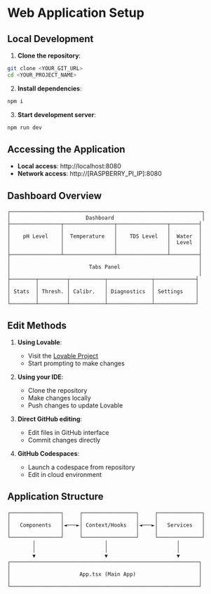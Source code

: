 
# Web Application Setup

## Local Development

1. **Clone the repository**:
```bash
git clone <YOUR_GIT_URL>
cd <YOUR_PROJECT_NAME>
```

2. **Install dependencies**:
```bash
npm i
```

3. **Start development server**:
```bash
npm run dev
```

## Accessing the Application

- **Local access**: http://localhost:8080
- **Network access**: http://[RASPBERRY_PI_IP]:8080

## Dashboard Overview

```
┌─────────────────────────────────────────────────────────────┐
│                        Dashboard                            │
├────────────────┬────────────────┬────────────────┬─────────┤
│                │                │                │         │
│    pH Level    │  Temperature   │    TDS Level   │  Water  │
│                │                │                │  Level  │
│                │                │                │         │
├────────────────┴────────────────┴────────────────┴─────────┤
│                                                            │
│                         Tabs Panel                         │
│                                                            │
├────────┬─────────┬───────────┬──────────────┬─────────────┤
│        │         │           │              │             │
│ Stats  │ Thresh. │ Calibr.   │ Diagnostics  │ Settings    │
│        │         │           │              │             │
└────────┴─────────┴───────────┴──────────────┴─────────────┘
```

## Edit Methods

1. **Using Lovable**:
   - Visit the [Lovable Project](https://lovable.dev/projects/9d096dec-19bd-43a9-80ce-09ae73807cd9)
   - Start prompting to make changes

2. **Using your IDE**:
   - Clone the repository
   - Make changes locally
   - Push changes to update Lovable

3. **Direct GitHub editing**:
   - Edit files in GitHub interface
   - Commit changes directly

4. **GitHub Codespaces**:
   - Launch a codespace from repository
   - Edit in cloud environment

## Application Structure

```
┌────────────────┐     ┌─────────────────┐     ┌──────────────┐
│                │     │                 │     │              │
│   Components   │◄───►│ Context/Hooks   │◄───►│   Services   │
│                │     │                 │     │              │
└────────────────┘     └─────────────────┘     └──────────────┘
        │                      │                      │
        │                      │                      │
        ▼                      ▼                      ▼
┌────────────────────────────────────────────────────────────┐
│                                                            │
│                      App.tsx (Main App)                    │
│                                                            │
└────────────────────────────────────────────────────────────┘
```

